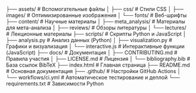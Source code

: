 ├── assets/                # Вспомогательные файлы
│   ├── css/               # Стили CSS
│   ├── images/            # Оптимизированные изображения
│   └── fonts/             # Веб-шрифты
├── content/               # Научные материалы
│   ├── meta_analysis/     # Материалы для мета-анализа
│   ├── reviews/           # Обзоры литературы
│   └── lectures/          # Лекционные материалы
├── scripts/               # Скрипты Python и JavaScript
│   ├── analysis.py        # Анализ данных (Python)
│   ├── visualization.py   # Графики и визуализация
│   └── interactive.js     # Интерактивные функции (JavaScript)
├── docs/                  # Документация
│   ├── CONTRIBUTING.md    # Правила участия
│   ├── LICENSE.md         # Лицензия
│   └── bibliography.bib   # База ссылок BibTeX
├── index.html             # Главная страница
├── README.md              # Основная документация
├── .github/               # Настройки GitHub Actions
│   └── workflows/ci.yml   # Автоматическое тестирование и деплой
└── requirements.txt       # Зависимости Python
